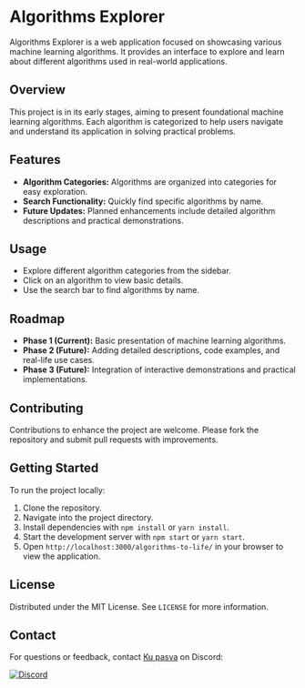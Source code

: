 # Algorithms Explorer

Algorithms Explorer is a web application focused on showcasing various machine learning algorithms. It provides an interface to explore and learn about different algorithms used in real-world applications.

## Overview

This project is in its early stages, aiming to present foundational machine learning algorithms. Each algorithm is categorized to help users navigate and understand its application in solving practical problems.

## Features

- **Algorithm Categories:** Algorithms are organized into categories for easy exploration.
- **Search Functionality:** Quickly find specific algorithms by name.
- **Future Updates:** Planned enhancements include detailed algorithm descriptions and practical demonstrations.

## Usage

- Explore different algorithm categories from the sidebar.
- Click on an algorithm to view basic details.
- Use the search bar to find algorithms by name.

## Roadmap

- **Phase 1 (Current):** Basic presentation of machine learning algorithms.
- **Phase 2 (Future):** Adding detailed descriptions, code examples, and real-life use cases.
- **Phase 3 (Future):** Integration of interactive demonstrations and practical implementations.

## Contributing

Contributions to enhance the project are welcome. Please fork the repository and submit pull requests with improvements.

## Getting Started

To run the project locally:

1. Clone the repository.
2. Navigate into the project directory.
3. Install dependencies with `npm install` or `yarn install`.
4. Start the development server with `npm start` or `yarn start`.
5. Open `http://localhost:3000/algorithms-to-life/` in your browser to view the application.

## License

Distributed under the MIT License. See `LICENSE` for more information.

## Contact

For questions or feedback, contact [Ku pasva](https://discordapp.com/users/kumar_sai7350) on Discord:

[![Discord](https://img.shields.io/badge/Contact%20on-Discord-7289DA?style=flat&logo=discord&logoColor=white)](https://discordapp.com/users/kumar_sai7350)
